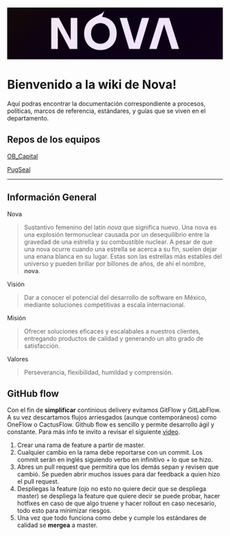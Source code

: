 ![](https://raw.githubusercontent.com/novaDepto/Nova/master/Desarrollo%20de%20departamento/Marketing%20y%20comunicaci%C3%B3n/Imagen%20Corporativa/Im%C3%A1genes/NOVA_banner.jpg)

# Bienvenido a la wiki de Nova!
Aquí podras encontrar la documentación correspondiente a procesos, políticas, marcos de referencia, estándares, y guías que se viven en el departamento.

## Repos de los equipos

[OB_Capital](https://github.com/novaDepto/OB_Capital)

[PugSeal](https://github.com/novaDepto/PugSeal)

***

## Información General
Nova
> Sustantivo femenino del latín _nova_ que significa nuevo. Una nova es una explosión termonuclear causada por un desequilibrio entre la gravedad de una estrella y su combustible nuclear. A pesar de que una nova ocurre cuando una estrella se acerca a su fin, suelen dejar una enana blanca​ en su lugar. Estas son las estrellas más estables del universo y pueden brillar por billones de años, de ahí el nombre, **nova**.

Visión
> Dar a conocer el potencial del desarrollo de software en México, mediante soluciones competitivas a escala internacional.

Misión

> Ofrecer soluciones eficaces y escalabales a nuestros clientes, entregando productos de calidad y generando un alto grado de satisfacción.

Valores
> Perseverancia, flexibilidad, humildad y comprensión.

## GitHub flow
Con el fin de **simplificar** continious delivery evitamos GitFlow y GitLabFlow. A su vez descartamos flujos arriesgados (aunque contemporáneos) como OneFlow o CactusFlow. Github flow es sencillo y permite desarrollo ágil y constante. Para más info te invito a revisar el siguiente [video](https://www.youtube.com/watch?v=2Xagp86uOuI).
1. Crear una rama de feature a partir de master.
2. Cualquier cambio en la rama debe reportarse con un commit. Los commit serán en inglés siguiendo verbo en infinitivo + lo que se hizo.
3. Abres un pull request que permitira que los demás sepan y revisen que cambió. Se pueden abrir muchos issues para dar feedback a quien hizo el pull request.
4. Despliegas la feature (ojo no esto no quiere decir que se despliega master) se despliega la feature que quiere decir se puede probar, hacer hotfixes en caso de que algo truene y hacer rollout en caso necesario, todo esto para minimizar riesgos.
6. Una vez que todo funciona como debe y cumple los estándares de calidad se **mergea** a master.